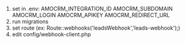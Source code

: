 1. set in .env:
    AMOCRM_INTEGRATION_ID
    AMOCRM_SUBDOMAIN
    AMOCRM_LOGIN
    AMOCRM_APIKEY
    AMOCRM_REDIRECT_URL
2. run migrations
3. set route (ex: Route::webhooks('leadsWebhook','leads-webhook');)
4. edit config/webhook-client.php
